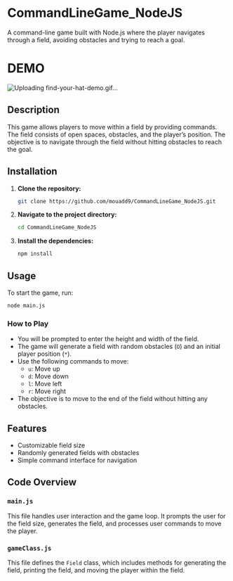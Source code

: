 # CommandLineGame_NodeJS

A command-line game built with Node.js where the player navigates through a field, avoiding obstacles and trying to reach a goal.

# DEMO

![Uploading find-your-hat-demo.gif…]()

## Description

This game allows players to move within a field by providing commands. The field consists of open spaces, obstacles, and the player’s position. The objective is to navigate through the field without hitting obstacles to reach the goal.

## Installation

1. **Clone the repository:**
    ```sh
    git clone https://github.com/mouadd9/CommandLineGame_NodeJS.git
    ```
2. **Navigate to the project directory:**
    ```sh
    cd CommandLineGame_NodeJS
    ```
3. **Install the dependencies:**
    ```sh
    npm install
    ```

## Usage

To start the game, run:

```sh
node main.js
```

### How to Play

-   You will be prompted to enter the height and width of the field.
-   The game will generate a field with random obstacles (`O`) and an initial player position (`*`).
-   Use the following commands to move:
    -   `u`: Move up
    -   `d`: Move down
    -   `l`: Move left
    -   `r`: Move right
-   The objective is to move to the end of the field without hitting any obstacles.

## Features

-   Customizable field size
-   Randomly generated fields with obstacles
-   Simple command interface for navigation

## Code Overview

### `main.js`

This file handles user interaction and the game loop. It prompts the user for the field size, generates the field, and processes user commands to move the player.

### `gameClass.js`

This file defines the `Field` class, which includes methods for generating the field, printing the field, and moving the player within the field.

